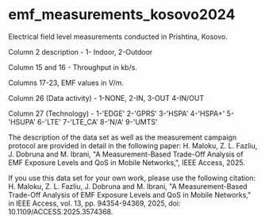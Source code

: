 # emf_measurements_kosovo2024
Electrical field level measurements conducted in Prishtina, Kosovo. 

Column 2 description - 1- Indoor, 2-Outdoor

Column 15 and 16 - Throughput in kb/s.

Columns 17-23, EMF values in V/m.

Column 26 (Data activity) - 1-NONE, 2-IN, 3-OUT 4-IN/OUT

Column 27 (Technology) - 1-'EDGE' 2-'GPRS' 3-'HSPA' 4-'HSPA+' 5-'HSUPA' 6-'LTE' 7-'LTE_CA' 8-'N/A' 9-'UMTS'

The description of the data set as well as the measurement campaign protocol are provided in detail in the following paper:
H. Maloku, Z. L. Fazliu, J. Dobruna and M. Ibrani, "A Measurement-Based Trade-Off Analysis of EMF Exposure Levels and QoS in Mobile Networks,", IEEE Access, 2025.

If you use this data set for your own work, please use the following citation:
H. Maloku, Z. L. Fazliu, J. Dobruna and M. Ibrani, "A Measurement-Based Trade-Off Analysis of EMF Exposure Levels and QoS in Mobile Networks," in IEEE Access, vol. 13, pp. 94354-94369, 2025, doi: 10.1109/ACCESS.2025.3574368.
